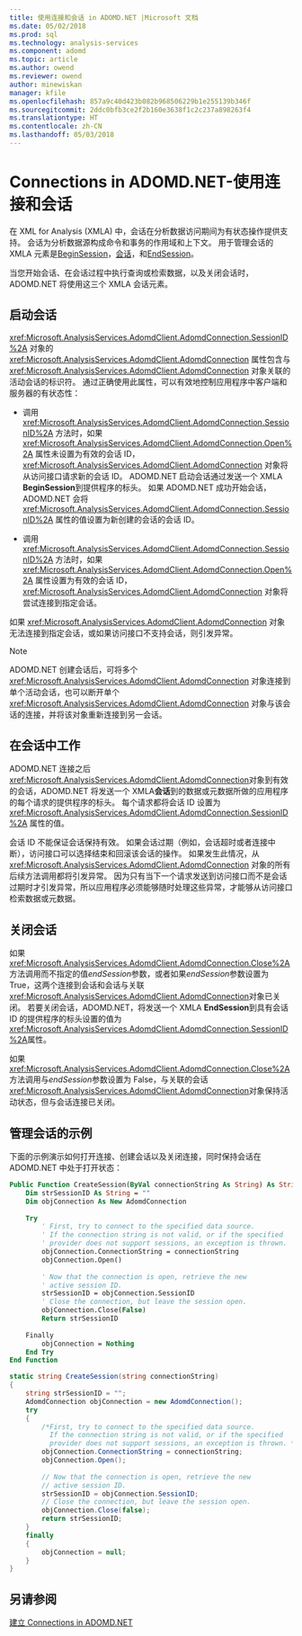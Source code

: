 ```yaml
---
title: 使用连接和会话 in ADOMD.NET |Microsoft 文档
ms.date: 05/02/2018
ms.prod: sql
ms.technology: analysis-services
ms.component: adomd
ms.topic: article
ms.author: owend
ms.reviewer: owend
author: minewiskan
manager: kfile
ms.openlocfilehash: 857a9c40d423b082b968506229b1e255139b346f
ms.sourcegitcommit: 2ddc0bfb3ce2f2b160e3638f1c2c237a898263f4
ms.translationtype: HT
ms.contentlocale: zh-CN
ms.lasthandoff: 05/03/2018
---
```

# <a name="connections-in-adomdnet---working-with-connections-and-sessions"></a>Connections in ADOMD.NET-使用连接和会话
  在 XML for Analysis (XMLA) 中，会话在分析数据访问期间为有状态操作提供支持。 会话为分析数据源构成命令和事务的作用域和上下文。 用于管理会话的 XMLA 元素是[BeginSession](../../analysis-services/xmla/xml-elements-headers/beginsession-element-xmla.md)，[会话](../../analysis-services/xmla/xml-elements-headers/session-element-xmla.md)，和[EndSession](../../analysis-services/xmla/xml-elements-headers/endsession-element-xmla.md)。  
  
 当您开始会话、在会话过程中执行查询或检索数据，以及关闭会话时，ADOMD.NET 将使用这三个 XMLA 会话元素。  
  
## <a name="starting-a-session"></a>启动会话  
 <xref:Microsoft.AnalysisServices.AdomdClient.AdomdConnection.SessionID%2A> 对象的 <xref:Microsoft.AnalysisServices.AdomdClient.AdomdConnection> 属性包含与 <xref:Microsoft.AnalysisServices.AdomdClient.AdomdConnection> 对象关联的活动会话的标识符。 通过正确使用此属性，可以有效地控制应用程序中客户端和服务器的有状态性：  
  
-   调用 <xref:Microsoft.AnalysisServices.AdomdClient.AdomdConnection.SessionID%2A> 方法时，如果 <xref:Microsoft.AnalysisServices.AdomdClient.AdomdConnection.Open%2A> 属性未设置为有效的会话 ID，<xref:Microsoft.AnalysisServices.AdomdClient.AdomdConnection> 对象将从访问接口请求新的会话 ID。 ADOMD.NET 启动会话通过发送一个 XMLA **BeginSession**到提供程序的标头。 如果 ADOMD.NET 成功开始会话，ADOMD.NET 会将 <xref:Microsoft.AnalysisServices.AdomdClient.AdomdConnection.SessionID%2A> 属性的值设置为新创建的会话的会话 ID。  
  
-   调用 <xref:Microsoft.AnalysisServices.AdomdClient.AdomdConnection.SessionID%2A> 方法时，如果 <xref:Microsoft.AnalysisServices.AdomdClient.AdomdConnection.Open%2A> 属性设置为有效的会话 ID，<xref:Microsoft.AnalysisServices.AdomdClient.AdomdConnection> 对象将尝试连接到指定会话。  
  
 如果 <xref:Microsoft.AnalysisServices.AdomdClient.AdomdConnection> 对象无法连接到指定会话，或如果访问接口不支持会话，则引发异常。  
  
> [!NOTE]  
>  ADOMD.NET 创建会话后，可将多个 <xref:Microsoft.AnalysisServices.AdomdClient.AdomdConnection> 对象连接到单个活动会话，也可以断开单个 <xref:Microsoft.AnalysisServices.AdomdClient.AdomdConnection> 对象与该会话的连接，并将该对象重新连接到另一会话。  
  
## <a name="working-in-a-session"></a>在会话中工作  
 ADOMD.NET 连接之后<xref:Microsoft.AnalysisServices.AdomdClient.AdomdConnection>对象到有效的会话，ADOMD.NET 将发送一个 XMLA**会话**到的数据或元数据所做的应用程序的每个请求的提供程序的标头。 每个请求都将会话 ID 设置为 <xref:Microsoft.AnalysisServices.AdomdClient.AdomdConnection.SessionID%2A> 属性的值。  
  
 会话 ID 不能保证会话保持有效。 如果会话过期（例如，会话超时或者连接中断），访问接口可以选择结束和回滚该会话的操作。 如果发生此情况，从 <xref:Microsoft.AnalysisServices.AdomdClient.AdomdConnection> 对象的所有后续方法调用都将引发异常。 因为只有当下一个请求发送到访问接口而不是会话过期时才引发异常，所以应用程序必须能够随时处理这些异常，才能够从访问接口检索数据或元数据。  
  
## <a name="closing-a-session"></a>关闭会话  
 如果<xref:Microsoft.AnalysisServices.AdomdClient.AdomdConnection.Close%2A>方法调用而不指定的值*endSession*参数，或者如果*endSession*参数设置为 True，这两个连接到会话和会话与关联<xref:Microsoft.AnalysisServices.AdomdClient.AdomdConnection>对象已关闭。 若要关闭会话，ADOMD.NET，将发送一个 XMLA **EndSession**到具有会话 ID 的提供程序的标头设置的值为<xref:Microsoft.AnalysisServices.AdomdClient.AdomdConnection.SessionID%2A>属性。  
  
 如果<xref:Microsoft.AnalysisServices.AdomdClient.AdomdConnection.Close%2A>方法调用与*endSession*参数设置为 False，与关联的会话<xref:Microsoft.AnalysisServices.AdomdClient.AdomdConnection>对象保持活动状态，但与会话连接已关闭。  
  
## <a name="example-of-managing-a-session"></a>管理会话的示例  
 下面的示例演示如何打开连接、创建会话以及关闭连接，同时保持会话在 ADOMD.NET 中处于打开状态：  
  
```vb  
Public Function CreateSession(ByVal connectionString As String) As String  
    Dim strSessionID As String = ""  
    Dim objConnection As New AdomdConnection  
  
    Try  
        ' First, try to connect to the specified data source.  
        ' If the connection string is not valid, or if the specified  
        ' provider does not support sessions, an exception is thrown.  
        objConnection.ConnectionString = connectionString  
        objConnection.Open()  
  
        ' Now that the connection is open, retrieve the new  
        ' active session ID.  
        strSessionID = objConnection.SessionID  
        ' Close the connection, but leave the session open.  
        objConnection.Close(False)  
        Return strSessionID  
  
    Finally  
        objConnection = Nothing  
    End Try  
End Function  
```  
  
```csharp  
static string CreateSession(string connectionString)  
{  
    string strSessionID = "";  
    AdomdConnection objConnection = new AdomdConnection();  
    try  
    {  
        /*First, try to connect to the specified data source.  
          If the connection string is not valid, or if the specified  
          provider does not support sessions, an exception is thrown. */  
        objConnection.ConnectionString = connectionString;  
        objConnection.Open();  
  
        // Now that the connection is open, retrieve the new  
        // active session ID.  
        strSessionID = objConnection.SessionID;  
        // Close the connection, but leave the session open.  
        objConnection.Close(false);  
        return strSessionID;  
    }  
    finally  
    {  
        objConnection = null;  
    }  
}  
```  
  
## <a name="see-also"></a>另请参阅  
 [建立 Connections in ADOMD.NET](../../analysis-services/multidimensional-models-adomd-net-client/connections-in-adomd-net.md)  
  
  
